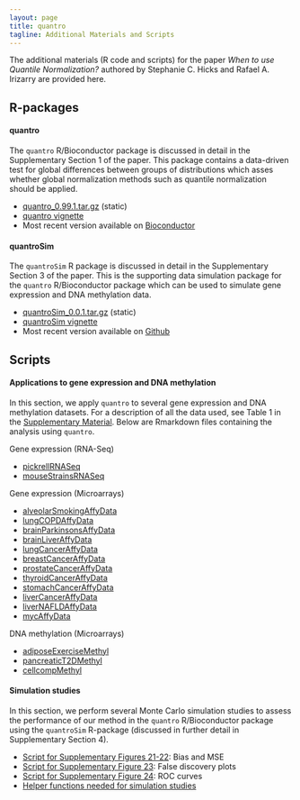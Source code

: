 ```yaml
---
layout: page
title: quantro
tagline: Additional Materials and Scripts
---
```


The additional materials (R code and scripts) for the paper *When to use Quantile Normalization?* authored by Stephanie C. Hicks and Rafael A. Irizarry are provided here. 

## R-packages

#### quantro

The `quantro` R/Bioconductor package is discussed in detail in the Supplementary Section 1 of the paper.   This package contains a data-driven test for global differences between groups of distributions which asses whether global normalization methods such as quantile normalization should be applied. 

* [quantro_0.99.1.tar.gz](https://github.com/stephaniehicks/quantroPaper/raw/master/Rpkgs/quantro_0.99.1.tar.gz) (static)
* [quantro vignette](http://www.bioconductor.org/packages/release/bioc/vignettes/quantro/inst/doc/quantro-vignette.pdf)
* Most recent version available on [Bioconductor](http://www.bioconductor.org/packages/release/bioc/html/quantro.html)


#### quantroSim 

The `quantroSim` R package is discussed in detail in the Supplementary Section 3 of the paper.  This is the supporting data simulation package for the `quantro` R/Bioconductor package which can be used to simulate gene expression and DNA methylation data. 

* [quantroSim_0.0.1.tar.gz](https://github.com/stephaniehicks/quantroPaper/raw/master/Rpkgs/quantroSim_0.0.1.tar.gz) (static)
* [quantroSim vignette](https://github.com/stephaniehicks/quantroSim/raw/master/vignettes/quantroSim-vignette.pdf)
* Most recent version available on [Github](https://github.com/stephaniehicks/quantroSim)



## Scripts

#### Applications to gene expression and DNA methylation

In this section, we apply `quantro` to several gene expression and DNA methylation datasets. For a description of all the data used, see Table 1 in the [Supplementary Material]().  Below are Rmarkdown files containing the analysis using `quantro`. 

Gene expression (RNA-Seq)

* [pickrellRNASeq](https://github.com/stephaniehicks/quantroPaper/blob/master/scripts/geneExpression/pickrellRNASeq.Rmd)
* [mouseStrainsRNASeq](https://github.com/stephaniehicks/quantroPaper/blob/master/scripts/geneExpression/mouseStrainsRNASeq.Rmd)

Gene expression (Microarrays)

* [alveolarSmokingAffyData](https://github.com/stephaniehicks/quantroPaper/blob/master/scripts/geneExpression/alveolarSmokingAffyData.Rmd)
* [lungCOPDAffyData](https://github.com/stephaniehicks/quantroPaper/blob/master/scripts/geneExpression/lungCOPDAffyData.Rmd)
* [brainParkinsonsAffyData]()
* [brainLiverAffyData]()
* [lungCancerAffyData]()
* [breastCancerAffyData]()
* [prostateCancerAffyData]()
* [thyroidCancerAffyData]()
* [stomachCancerAffyData]()
* [liverCancerAffyData]()
* [liverNAFLDAffyData](https://github.com/stephaniehicks/quantroPaper/blob/master/scripts/geneExpression/liverNAFLDAffyData.Rmd)
* [mycAffyData](https://github.com/stephaniehicks/quantroPaper/blob/master/scripts/geneExpression/mycAffyData.Rmd)

DNA methylation (Microarrays)

* [adiposeExerciseMethyl](https://github.com/stephaniehicks/quantroPaper/blob/master/scripts/dnaMethylation/adiposeExerciseMethyl.Rmd)
* [pancreaticT2DMethyl](https://github.com/stephaniehicks/quantroPaper/blob/master/scripts/dnaMethylation/pancreaticT2DMethyl.Rmd)
* [cellcompMethyl](https://github.com/stephaniehicks/quantroPaper/blob/master/scripts/dnaMethylation/cellcompMethyl.Rmd)



#### Simulation studies

In this section, we perform several Monte Carlo simulation studies to assess the performance of our method in the `quantro` R/Bioconductor package using the `quantroSim` R-package (discussed in further detail in Supplementary Section 4). 

* [Script for Supplementary Figures 21-22](https://github.com/stephaniehicks/quantroPaper/blob/master/scripts/quantroSimStudy/pDiffRandom.R): Bias and MSE
* [Script for Supplementary Figure 23](https://github.com/stephaniehicks/quantroPaper/blob/master/scripts/quantroSimStudy/FDR.R): False discovery plots
* [Script for Supplementary Figure 24](https://github.com/stephaniehicks/quantroPaper/blob/master/scripts/quantroSimStudy/ROC.R): ROC curves
* [Helper functions needed for simulation studies](https://github.com/stephaniehicks/quantroPaper/blob/master/scripts/quantroSimStudy/quantro-functions.R)